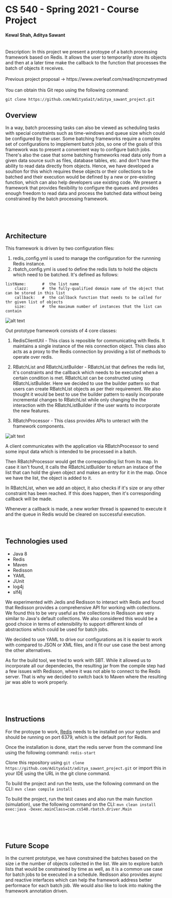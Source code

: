 # CS 540 - Spring 2021 - Course Project  
#### Kewal Shah, Aditya Sawant
<br>
Description: In this project we present a protoype of a batch processing framework based on Redis. It allows the user to temporarily store its objects and then at a later time make the callback to the function that processes the batch of objects it receives.  
<br>
<br>
Previous project proposal -> https://www.overleaf.com/read/rqcmzwtrymwd
<br>
<br>
You can obtain this Git repo using the following command: 
<br>

```
git clone https://github.com/AdityaSa1t/aditya_sawant_project.git
```


## Overview
In a way, batch processing tasks can also be viewed as scheduling tasks with special constraints such as time-windows and queue size which could be configured by the user. Some batching frameworks require a complex set of configurations to impplement batch jobs, so one of the goals of this framework was to present a convenient way to configure batch jobs. There's also the case that some batching frameworks read data only from a given data source such as files, database tables, etc. and don't have the ability to read data directly from objects. Hence, we have developed a soultion for this which requires these objects or their collections to be batched and their execution would be defined by a new or pre-existing function, which can also help developers use existing code. We present a framework that provides flexibility to configure the queues and provides enough freedom to read data and process the batched data without being constrained by the batch processing framework.

<br>
<br>
<br>

## Architecture 
This framework is driven by two configuration files:
1) redis_config.yml is used to manage the configuration for the runnning Redis instance.
2) rbatch_config.yml is used to define the redis lists to hold the objects which need to be batched. It's defined as follows:
```
listName:       #  the list name
    clazz:      #  the fully-qualified domain name of the object that can be stored in this list
    callback:   #  the callback function that needs to be called for thr given list of objects
    size:       #  the maximum number of instances that the list can contain
```

![alt text](https://cdn.discordapp.com/attachments/820506469321277460/839660266072440872/ClassDiagram_1.png)


Out prototype framework consists of 4 core classes:
1) RedisClientUtil - This class is reposible for communicating with Redis. It maintains a single instance of the reis connection object. This class also acts as a proxy to the Redis connection by providing a list of methods to operate over redis.

2) RBatchList and RBatchListBuilder - RBatchList that defines the redis list, it's constraints and the callback which needs to be executed when a certain condition is met. RBatchList can be constructed using RBatchListBuilder. Here we decided to use the builder pattern so that users can create RBatchList objects as per their requirement. We also thought it would be best to use the builder pattern to easily incorporate incremental changes to RBatchList while only changing the the interaction with the RBatchListBuilder if the user wants to incorporate the new features.

3) RBatchProcessor - This class provides APIs to unteract with the framework components.

![alt text](https://cdn.discordapp.com/attachments/820506469321277460/821797322610049104/Fig1.png)

A client communicates with the application via RBatchProcessor to send some input data which is intended to be processed in a batch. 

Then RBatchProcessor would get the corresponding list from its map. In case it isn't found, it calls the RBatchListBuilder to return an instace of the list that can hold the given object and makes an entry for it in the map. Once we have the list, the object is added to it.

In RBatchList, when we add an object, it also checks if it's size or any other constraint has been reached. If this does happen, then it's corresponding callback will be made.

Whenever a callback is made, a new worker thread is spawned to execute it and the queue in Redis would be cleared on successful execution. 
<br>
<br>
<br>


## Technologies used
- Java 8
- Redis
- Maven
- Redisson
- YAML
- JUnit
- log4j
- slf4j

We experimented with Jedis and Redisson to interact with Redis and found that Redisson provides a comprehensive API for working with collections. We found this to be very useful as the collections in Redisson are very similar to Java's default collections. We also considered this would be a good choice in terms of extensibility to support different kinds of abstractions which could be used for batch jobs.

We decided to use YAML to drive our configurations as it is easier to work with compared to JSON or XML files, and it fit our use case the best among the other alternatives.

As for the build tool, we tried to work with SBT. While it allowed us to incorporate all our dependecies, the resulting jar from the compile step had a few issues with Redisson, where it was not able to connect to the Redis server. That is why we decided to switch back to Maven where the resulting jar was able to work properly.


<br>
<br>
<br>


## Instructions 
For the protoype to work, [Redis](https://redis.io/download) needs to be installed on your system and should be running on port 6379, which is the default port for Redis.

Once the installation is done, start the redis server from the command line using the following command:
```redis-start```

Clone this repository using ```git clone https://github.com/AdityaSa1t/aditya_sawant_project.git``` or import this in your IDE using the URL in the git clone command.

To build the project and run the tests, use the following command on the CLI:
```mvn clean compile install```

To build the project, run the test cases and also run the main function (simulation), use the following command on the CLI:
```mvn clean install exec:java -Dexec.mainClass=com.cs540.rbatch.driver.Main```

<br>
<br>
<br>

## Future Scope

In the current prototype, we have constrained the batches based on the size i.e the number of objects collected in the list. We aim to explore batch lists that would be constrained by time as well, as it is a common use case for batch jobs to be executed in a schedule. Redisson also provides async and reactive interfaces which can help the framework address better performace for each batch job. We would also like to look into making the framework annotation driven.



